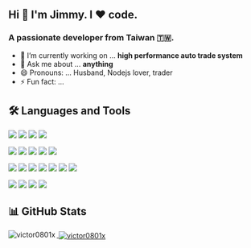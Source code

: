 ## Hi 👋 I'm Jimmy. I ❤️ code.
<h3>
A passionate developer from Taiwan 🇹🇼.
</h3>

- 🚀 I’m currently working on ... **high performance auto trade system**
- 💬 Ask me about ... **anything**
- 😄 Pronouns: ... Husband, Nodejs lover, trader
- ⚡ Fun fact: ...

## 🛠 Languages and Tools
![](https://img.shields.io/badge/Language-Node.Js-6aa6f8?style=flat&logoColor=white&logo=node.js)
![](https://img.shields.io/badge/Language-JavaScript-6aa6f8?style=flat&logoColor=white&logo=javascript)
![](https://img.shields.io/badge/Language-C-6aa6f8?style=flat&logoColor=white&logo=c)
![](https://img.shields.io/badge/Language-Bash-6aa6f8?style=flat&logoColor=white&logo=gnu-bash)
<!-- ![](https://img.shields.io/badge/Language-Go-6aa6f8?style=flat&logoColor=white&logo=go) -->

![](https://img.shields.io/badge/Database-PostgreSQL-6aa6f8?style=flat&logoColor=white&logo=postgresql)
![](https://img.shields.io/badge/Database-MariaDB-6aa6f8?style=flat&logoColor=white&logo=mariadb)
![](https://img.shields.io/badge/Database-MySQL-6aa6f8?style=flat&logoColor=white&logo=mysql)
![](https://img.shields.io/badge/Database-Redis-6aa6f8?style=flat&logoColor=white&logo=redis)
![](https://img.shields.io/badge/Database-MongoDB-6aa6f8?style=flat&logoColor=white&logo=mongodb)

![](https://img.shields.io/badge/Tools-Docker-6aa6f8?style=flat&logoColor=white&logo=docker)
![](https://img.shields.io/badge/Tools-Nginx-6aa6f8?style=flat&logoColor=white&logo=nginx)
![](https://img.shields.io/badge/Tools-Git-6aa6f8?style=flat&logoColor=white&logo=git)
![](https://img.shields.io/badge/Tools-Postman-6aa6f8?style=flat&logoColor=white&logo=postman)
![](https://img.shields.io/badge/Tools-Jenkins-6aa6f8?style=flat&logoColor=white&logo=jenkins)
![](https://img.shields.io/badge/Tools-Drone-6aa6f8?style=flat&logoColor=white&logo=drone)
![](https://img.shields.io/badge/Tools-Gitea-6aa6f8?style=flat&logoColor=white&logo=gitea)

![](https://img.shields.io/badge/os-Linux-6aa6f8?style=flat&logoColor=white&logo=linux)
![](https://img.shields.io/badge/os-CentOS-6aa6f8?style=flat&logoColor=white&logo=centos)
![](https://img.shields.io/badge/os-Debian-6aa6f8?style=flat&logoColor=white&logo=debian)
![](https://img.shields.io/badge/IDE-VS_Code-6aa6f8?style=flat&logoColor=white&logo=visual-studio-code)

## 📊 GitHub Stats
<a href="https://github.com/victor0801x/victor0801x">
<p><img align="left" src="https://github-readme-stats.vercel.app/api/top-langs?username=victor0801x&show_icons=true&locale=en&layout=compact" alt="victor0801x" /></p>
</a>
<a href="https://github.com/victor0801x/victor0801x">
<p>&nbsp;<img align="center" src="https://github-readme-stats.vercel.app/api?username=victor0801x&show_icons=true&count_private=true&locale=en" alt="victor0801x" /></p>
</a>
